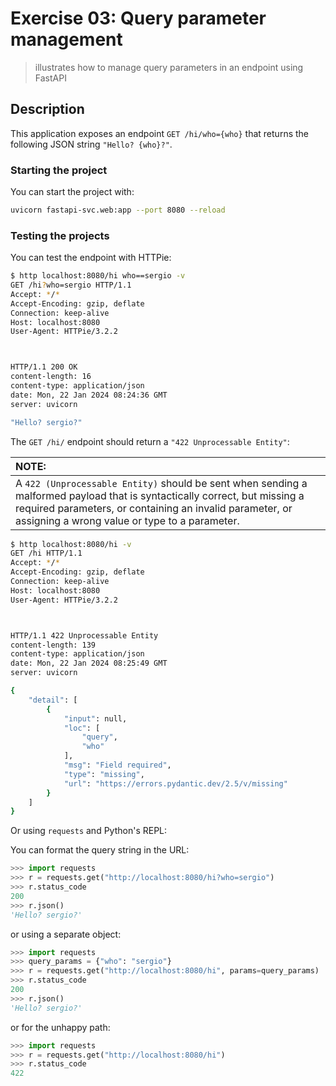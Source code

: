 # Exercise 03: Query parameter management
> illustrates how to manage query parameters in an endpoint using FastAPI

## Description

This application exposes an endpoint `GET /hi/who={who}` that returns the following JSON string `"Hello? {who}?"`.

### Starting the project

You can start the project with:

```bash
uvicorn fastapi-svc.web:app --port 8080 --reload
```

### Testing the projects

You can test the endpoint with HTTPie:

```bash
$ http localhost:8080/hi who==sergio -v
GET /hi?who=sergio HTTP/1.1
Accept: */*
Accept-Encoding: gzip, deflate
Connection: keep-alive
Host: localhost:8080
User-Agent: HTTPie/3.2.2



HTTP/1.1 200 OK
content-length: 16
content-type: application/json
date: Mon, 22 Jan 2024 08:24:36 GMT
server: uvicorn

"Hello? sergio?"
```

The `GET /hi/` endpoint should return a `"422 Unprocessable Entity"`:

| NOTE: |
| :---- |
| A `422 (Unprocessable Entity)` should be sent when sending a malformed payload that is syntactically correct, but missing a required parameters, or containing an invalid parameter, or assigning a wrong value or type to a parameter. |


```bash
$ http localhost:8080/hi -v
GET /hi HTTP/1.1
Accept: */*
Accept-Encoding: gzip, deflate
Connection: keep-alive
Host: localhost:8080
User-Agent: HTTPie/3.2.2



HTTP/1.1 422 Unprocessable Entity
content-length: 139
content-type: application/json
date: Mon, 22 Jan 2024 08:25:49 GMT
server: uvicorn

{
    "detail": [
        {
            "input": null,
            "loc": [
                "query",
                "who"
            ],
            "msg": "Field required",
            "type": "missing",
            "url": "https://errors.pydantic.dev/2.5/v/missing"
        }
    ]
}
```

Or using `requests` and Python's REPL:

You can format the query string in the URL:

```python
>>> import requests
>>> r = requests.get("http://localhost:8080/hi?who=sergio")
>>> r.status_code
200
>>> r.json()
'Hello? sergio?'
```

or using a separate object:

```python
>>> import requests
>>> query_params = {"who": "sergio"}
>>> r = requests.get("http://localhost:8080/hi", params=query_params)
>>> r.status_code
200
>>> r.json()
'Hello? sergio?'
```


or for the unhappy path:

```python
>>> import requests
>>> r = requests.get("http://localhost:8080/hi")
>>> r.status_code
422
```